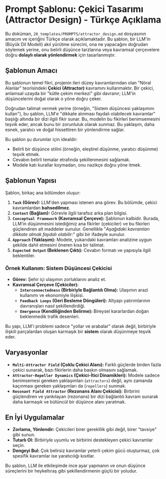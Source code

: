 # Prompt Şablonu: Çekici Tasarımı (Attractor Design) - Türkçe Açıklama

Bu doküman, `20_templates/PROMPTS/attractor_design.md` dosyasının amacını ve içeriğini Türkçe olarak açıklamaktadır. Bu şablon, bir LLM'in (Büyük Dil Modeli) akıl yürütme sürecini, ona ne yapacağını doğrudan söylemek yerine, onu belirli düşünce tarzlarına veya kavramsal çerçevelere doğru **dolaylı olarak yönlendirmek** için tasarlanmıştır.

## Şablonun Amacı

Bu şablonun temel fikri, projenin ileri düzey kavramlarından olan "Nöral Alanlar" teorisindeki **Çekici (Attractor)** kavramını kullanmaktır. Bir çekici, anlamsal uzayda bir "kütle çekim merkezi" gibi davranır; LLM'in düşüncelerini doğal olarak o yöne doğru çeker.

Doğrudan talimat vermek yerine (örneğin, "Sistem düşüncesi yaklaşımını kullan"), bu şablon, LLM'e "dikkate alınması faydalı olabilecek kavramlar" başlığı altında bir dizi ilgili fikir sunar. Bu, modelin bu fikirleri benimsemesini teşvik eder, ancak bunu bir zorunluluk olarak sunmaz. Bu yaklaşım, daha esnek, yaratıcı ve doğal hissettiren bir yönlendirme sağlar.

Bu şablon şu durumlar için idealdir:

*   Belirli bir düşünce stilini (örneğin, eleştirel düşünme, yaratıcı düşünme) teşvik etmek.
*   Cevabın belirli temalar etrafında şekillenmesini sağlamak.
*   Modele katı kurallar koymadan, onu nazikçe doğru yöne itmek.

## Şablonun Yapısı

Şablon, birkaç ana bölümden oluşur:

1.  **`Task` (Görev):** LLM'den yapması istenen ana görev. Bu bölümde, çekici kavramlardan **bahsedilmez**.
2.  **`Context` (Bağlam):** Görevle ilgili tarafsız arka plan bilgisi.
3.  **`Conceptual Framework` (Kavramsal Çerçeve):** Şablonun kalbidir. Burada, LLM'in düşünmesini istediğimiz ana fikirler (çekiciler) ve bu fikirleri güçlendiren alt maddeler sunulur. Genellikle "*Aşağıdaki kavramları dikkate almak faydalı olabilir:*" gibi bir ifadeyle sunulur.
4.  **`Approach` (Yaklaşım):** Modele, yukarıdaki kavramları analizine uygun şekilde dahil etmesini öneren kısa bir talimat.
5.  **`Expected Output` (Beklenen Çıktı):** Cevabın formatı ve yapısıyla ilgili beklentiler.

### Örnek Kullanım: Sistem Düşüncesi Çekicisi

*   **Görev:** Şehir içi ulaşımın zorluklarını analiz et.
*   **Kavramsal Çerçeve (Çekiciler):**
    *   **`Interconnectedness` (Birbiriyle Bağlantılı Olma):** Ulaşımın arazi kullanımı ve ekonomiyle ilişkisi.
    *   **`Feedback Loops` (Geri Besleme Döngüleri):** Altyapı yatırımlarının davranışları nasıl şekillendirdiği.
    *   **`Emergence` (Kendiliğinden Belirme):** Bireysel kararlardan doğan beklenmedik trafik desenleri.

Bu yapı, LLM'i problemi sadece "yollar ve arabalar" olarak değil, birbiriyle ilişkili parçalardan oluşan karmaşık bir **sistem** olarak düşünmeye teşvik eder.

## Varyasyonlar

*   **`Multi-Attractor Field` (Çoklu Çekici Alanı):** Farklı güçlerde birden fazla çekici sunarak, bazı fikirlerin daha baskın olmasını sağlamak.
*   **`Attractor-Repeller Dynamics` (Çekici-İtici Dinamikleri):** Modele sadece benimsemesi gereken yaklaşımları (`attractors`) değil, aynı zamanda kaçınması gereken yaklaşımları da (`repellers`) sunmak.
*   **`Resonant Field Attractor` (Rezonans Alanı Çekicisi):** Birbirini güçlendiren ve yankılayan (rezonans) bir dizi bağlantılı kavram sunarak daha karmaşık ve bütüncül bir düşünce alanı yaratmak.

## En İyi Uygulamalar

*   **Zorlama, Yönlendir:** Çekicileri birer gereklilik gibi değil, birer "tavsiye" gibi sunun.
*   **Tutarlı Ol:** Birbiriyle uyumlu ve birbirini destekleyen çekici kavramlar seçin.
*   **Dengeyi Bul:** Çok belirsiz kavramlar yeterli çekim gücü oluşturmaz, çok spesifik kavramlar ise yaratıcılığı kısıtlar.

Bu şablon, LLM ile etkileşimde ince ayar yapmanın ve onun düşünce süreçlerini bir heykeltıraş gibi şekillendirmenin güçlü bir yoludur.